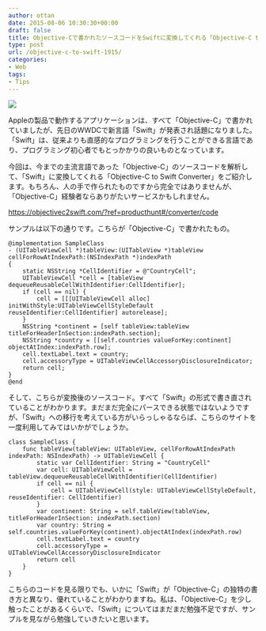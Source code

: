 ```yaml
---
author: ottan
date: 2015-08-06 10:30:30+00:00
draft: false
title: Objective-Cで書かれたソースコードをSwiftに変換してくれる「Objective-C to Swift Converter」
type: post
url: /objective-c-to-swift-1915/
categories:
- Web
tags:
- Tips
---
```


![](/images/2015/08/150806-55c337463614c.jpg)






Appleの製品で動作するアプリケーションは、すべて「Objective-C」で書かれていましたが、先日のWWDCで新言語「Swift」が発表され話題になりました。「Swift」は、従来よりも直感的なプログラミングを行うことができる言語であり、プログラミング初心者でもとっかかりの良いものとなっています。





今回は、今までの主流言語であった「Objective-C」のソースコードを解析して、「Swift」に変換してくれる「Objective-C to Swift Converter」をご紹介します。もちろん、人の手で作られたものですから完全ではありませんが、「Objective-C」経験者ならありがたいサービスかもしれません。



https://objectivec2swift.com/?ref=producthunt#/converter/code



サンプルは以下の通りです。こちらが「Objective-C」で書かれたもの。




    
    @implementation SampleClass
    - (UITableViewCell *)tableView:(UITableView *)tableView cellForRowAtIndexPath:(NSIndexPath *)indexPath
    {
        static NSString *CellIdentifier = @"CountryCell";
        UITableViewCell *cell = [tableView dequeueReusableCellWithIdentifier:CellIdentifier];
        if (cell == nil) {
            cell = [[[UITableViewCell alloc] initWithStyle:UITableViewCellStyleDefault reuseIdentifier:CellIdentifier] autorelease];
        }
        NSString *continent = [self tableView:tableView titleForHeaderInSection:indexPath.section];
        NSString *country = [[self.countries valueForKey:continent] objectAtIndex:indexPath.row];
        cell.textLabel.text = country; 
        cell.accessoryType = UITableViewCellAccessoryDisclosureIndicator;
        return cell;
    }
    @end





そして、こちらが変換後のソースコード。すべて「Swift」の形式で書き直されていることがわかります。まだまだ完全にパースできる状態ではないようですが、「Swift」への移行を考えている方がいらっしゃるならば、こちらのサイトを一度利用してみてはいかがでしょうか。




    
    class SampleClass {
        func tableView(tableView: UITableView, cellForRowAtIndexPath indexPath: NSIndexPath) -> UITableViewCell {
            static var CellIdentifier: String = "CountryCell"
            var cell: UITableViewCell = tableView.dequeueReusableCellWithIdentifier(CellIdentifier)
            if cell == nil {
                cell = UITableViewCell(style: UITableViewCellStyleDefault, reuseIdentifier: CellIdentifier)
            }
            var continent: String = self.tableView(tableView, titleForHeaderInSection: indexPath.section)
            var country: String = self.countries.valueForKey(continent).objectAtIndex(indexPath.row)
            cell.textLabel.text = country
            cell.accessoryType = UITableViewCellAccessoryDisclosureIndicator
            return cell
        }
    }





こちらのコードを見る限りでも、いかに「Swift」が「Objective-C」の独特の書き方と異なり、優れていることがわかりますね。私は、「Objective-C」を少し触ったことがあるくらいで、「Swift」についてはまだまだ勉強不足ですが、サンプルを見ながら勉強していきたいと思います。
